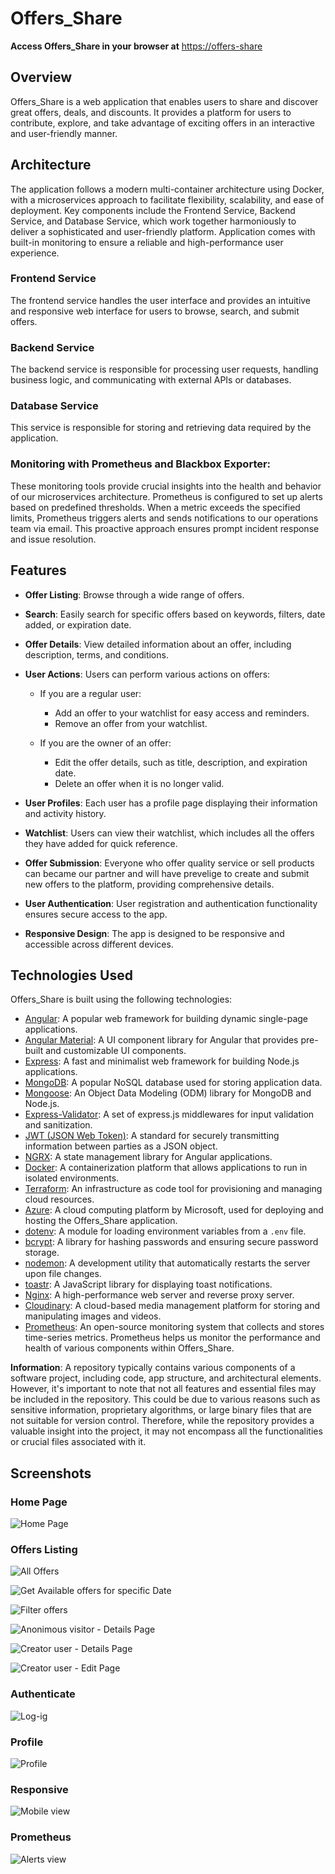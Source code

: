 # Offers_Share


**Access Offers_Share in your browser at** [https://offers-share](https://shareoffer-tomivnikolov.b4a.run/) 

## Overview

Offers_Share is a web application that enables users to share and discover great offers, deals, and discounts. It provides a platform for users to contribute, explore, and take advantage of exciting offers in an interactive and user-friendly manner.

## Architecture

The application follows a modern multi-container architecture using Docker, with a microservices approach to facilitate flexibility, scalability, and ease of deployment. Key components include the Frontend Service, Backend Service, and Database Service, which work together harmoniously to deliver a sophisticated and user-friendly platform. Application comes with built-in monitoring to ensure a reliable and high-performance user experience.

### Frontend Service

The frontend service handles the user interface and provides an intuitive and responsive web interface for users to browse, search, and submit offers.

### Backend Service

The backend service is responsible for processing user requests, handling business logic, and communicating with external APIs or databases.

### Database Service

This service is responsible for storing and retrieving data required by the application.

### Monitoring with Prometheus and Blackbox Exporter:

These monitoring tools provide crucial insights into the health and behavior of our microservices architecture.
Prometheus is configured to set up alerts based on predefined thresholds. When a metric exceeds the specified limits, Prometheus triggers alerts and sends notifications to our operations team via email. This proactive approach ensures prompt incident response and issue resolution.

## Features

-    **Offer Listing**: Browse through a wide range of offers.
-    **Search**: Easily search for specific offers based on keywords, filters, date added, or expiration date.
  
-    **Offer Details**: View detailed information about an offer, including description, terms, and conditions.
 
-   **User Actions**: Users can perform various actions on offers:
  
    -   If you are a regular user:
        -   Add an offer to your watchlist for easy access and reminders.
        -   Remove an offer from your watchlist.
         
    -   If you are the owner of an offer:
        -   Edit the offer details, such as title, description, and expiration date.
        -   Delete an offer when it is no longer valid.
  
-    **User Profiles**: Each user has a profile page displaying their information and activity history.
  
-    **Watchlist**: Users can view their watchlist, which includes all the offers they have added for quick reference.
  
-    **Offer Submission**: Everyone who offer quality service or sell products can became our partner and will have prevelige to create and submit new offers to the platform, providing comprehensive details.
  
-    **User Authentication**: User registration and authentication functionality ensures secure access to the app.
-    **Responsive Design**: The app is designed to be responsive and accessible across different devices.

## Technologies Used

Offers_Share is built using the following technologies:

-    [Angular](https://angular.io/): A popular web framework for building dynamic single-page applications.
-    [Angular Material](https://material.angular.io/): A UI component library for Angular that provides pre-built and customizable UI components.
-    [Express](https://expressjs.com/): A fast and minimalist web framework for building Node.js applications.
-    [MongoDB](https://www.mongodb.com/): A popular NoSQL database used for storing application data.
-    [Mongoose](https://mongoosejs.com/): An Object Data Modeling (ODM) library for MongoDB and Node.js.
-    [Express-Validator](https://express-validator.github.io/): A set of express.js middlewares for input validation and sanitization.
-    [JWT (JSON Web Token)](https://jwt.io/): A standard for securely transmitting information between parties as a JSON object.
-    [NGRX](https://ngrx.io/): A state management library for Angular applications.
-    [Docker](https://www.docker.com/): A containerization platform that allows applications to run in isolated environments.
-    [Terraform](https://www.terraform.io/): An infrastructure as code tool for provisioning and managing cloud resources.
-    [Azure](https://azure.microsoft.com/): A cloud computing platform by Microsoft, used for deploying and hosting the Offers_Share application.
-    [dotenv](https://www.npmjs.com/package/dotenv): A module for loading environment variables from a `.env` file.
-    [bcrypt](https://www.npmjs.com/package/bcrypt): A library for hashing passwords and ensuring secure password storage.
-    [nodemon](https://www.npmjs.com/package/nodemon): A development utility that automatically restarts the server upon file changes.
-    [toastr](https://www.npmjs.com/package/toastr): A JavaScript library for displaying toast notifications.
-    [Nginx](https://nginx.org/): A high-performance web server and reverse proxy server.
-    [Cloudinary](https://cloudinary.com/): A cloud-based media management platform for storing and manipulating images and videos.
-    [Prometheus](https://prometheus.io/): An open-source monitoring system that collects and stores time-series metrics. Prometheus helps us monitor the performance and health of various components within Offers_Share.

**Information**: A repository typically contains various components of a software project, including code, app structure, and architectural elements. However, it's important to note that not all features and essential files may be included in the repository. This could be due to various reasons such as sensitive information, proprietary algorithms, or large binary files that are not suitable for version control. Therefore, while the repository provides a valuable insight into the project, it may not encompass all the functionalities or crucial files associated with it.

## Screenshots

### Home Page

![Home Page](https://res.cloudinary.com/duyubdgsj/image/upload/v1688935023/offers_share_project_presentation/2023-07-09_23_16_23-Window_z0dizv.png)

### Offers Listing

![All Offers](https://res.cloudinary.com/duyubdgsj/image/upload/v1688935021/offers_share_project_presentation/2023-07-09_23_19_26-Window_l5bzea.png)

![Get Available offers for specific Date](https://res.cloudinary.com/duyubdgsj/image/upload/v1688935022/offers_share_project_presentation/2023-07-09_23_18_27-Window_jprjzr.png)

![Filter offers](https://res.cloudinary.com/duyubdgsj/image/upload/v1688935021/offers_share_project_presentation/2023-07-09_23_20_40-Window_ochief.png)

![Anonimous visitor - Details Page](https://res.cloudinary.com/duyubdgsj/image/upload/v1688935022/offers_share_project_presentation/2023-07-09_23_22_29-_l4i3bx.png)

![Creator user - Details Page](https://res.cloudinary.com/duyubdgsj/image/upload/v1688935021/offers_share_project_presentation/2023-07-09_23_26_20-Window_kbhxwh.png)

![Creator user - Edit Page](https://res.cloudinary.com/duyubdgsj/image/upload/v1688935021/offers_share_project_presentation/2023-07-09_23_27_09-Window_clzyfy.png)

### Authenticate
    

![Log-ig](https://res.cloudinary.com/duyubdgsj/image/upload/v1688935022/offers_share_project_presentation/2023-07-09_23_23_11-Window_eszrp3.png)

### Profile

![Profile](https://res.cloudinary.com/duyubdgsj/image/upload/v1688935020/offers_share_project_presentation/2023-07-09_23_25_16-_q9yxvt.png)

### Responsive

![Mobile view](https://res.cloudinary.com/duyubdgsj/image/upload/v1688935023/offers_share_project_presentation/2023-07-09_23_31_12-Window_t9lfs3.png)

### Prometheus

![Alerts view](https://res.cloudinary.com/duyubdgsj/image/upload/v1690238902/2023-07-25_01_00_45-_cwrfjd.png)


